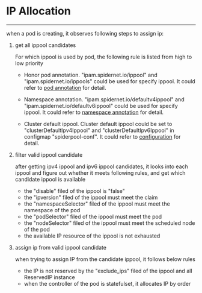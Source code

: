 # IP Allocation

***

when a pod is creating, it observes following steps to assign ip:

1. get all ippool candidates

    For which ippool is used by pod, the following rule is listed from high to low priority

    * Honor pod annotation. "ipam.spidernet.io/ippool" and "ipam.spidernet.io/ippools" could be used for specify ippool. It could refer to [pod annotation](./annotation.md) for detail.

    * Namespace annotation. "ipam.spidernet.io/defaultv4ippool" and "ipam.spidernet.io/defaultv6ippool" could be used for specify ippool. It could refer to [namespace annotation](./annotation.md) for detail.

    * Cluster default ippool.
    Cluster default ippool could be set to "clusterDefaultIpv4Ippool" and "clusterDefaultIpv6Ippool" in configmap "spiderpool-conf". It could refer to [configuration](./config.md) for detail.

2. filter valid ippool candidate

    after getting ipv4 ippool and ipv6 ippool candidates, it looks into each ippool and figure out whether it meets following rules, and get which candidate ippool is available

    * the "disable" filed of the ippool is "false"
    * the "ipversion" filed of the ippool must meet the claim
    * the "namespaceSelector" filed of the ippool must meet the namespace of the pod
    * the "podSelector" filed of the ippool must meet the pod
    * the "nodeSelector" filed of the ippool must meet the scheduled node of the pod
    * the available IP resource of the ippool is not exhausted

3. assign ip from valid ippool candidate

    when trying to assign IP from the candidate ippool, it follows below rules

    * the IP is not reserved by the "exclude_ips" filed of the ippool and all ReservedIP instance
    * when the controller of the pod is statefulset, it allocates IP by order
